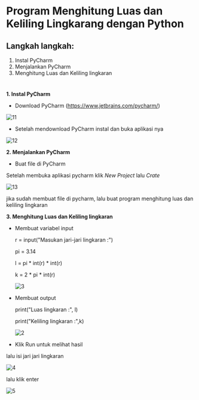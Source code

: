 # Program Menghitung Luas dan Keliling Lingkarang dengan Python

## Langkah langkah:

1. Instal PyCharm
2. Menjalankan PyCharm
3. Menghitung Luas dan Keliling lingkaran
#

**1. Instal PyCharm**

* Download PyCharm (https://www.jetbrains.com/pycharm/)

![11](https://user-images.githubusercontent.com/115480692/198170391-d9fb04b6-8faf-4a94-ad11-1a4377c25210.png)


* Setelah mendownload PyCharm instal dan buka aplikasi nya

![12](https://user-images.githubusercontent.com/115480692/198172686-e3bde280-efa4-4028-bd59-ba4c6712e8a3.png)



**2. Menjalankan PyCharm**

* Buat file di PyCharm

Setelah membuka aplikasi pycharm klik *New Project* lalu *Crate*

![13](https://user-images.githubusercontent.com/115480692/198170532-e4fb08c3-f5c1-427b-9e1f-01be4245aa45.png)


jika sudah membuat file di pycharm, lalu buat program menghitung luas dan keliling lingkaran

**3. Menghitung Luas dan Keliling lingkaran**

* Membuat variabel input

    r = input("Masukan jari-jari lingkaran :")
    
    pi = 3.14
    
    l = pi * int(r) * int(r)
    
    k = 2 * pi * int(r)
    
    ![3](https://user-images.githubusercontent.com/115480692/198171160-670080c8-9840-4ffd-b6a8-a636a5c3c998.png)



* Membuat output

    print("Luas lingkaran :", l)
    
    print("Keliling lingkaran :",k)
    
    ![2](https://user-images.githubusercontent.com/115480692/198172313-c139f30b-4f8e-4faf-9abb-6d84891d56d1.png)


* Klik Run untuk melihat hasil

lalu isi jari jari lingkaran

![4](https://user-images.githubusercontent.com/115480692/198171571-19e3614a-3c14-4c8b-8288-48b69a27005c.png)


lalu klik enter

![5](https://user-images.githubusercontent.com/115480692/198172360-d0b19a06-8da6-4869-96f2-5d1a0aee4951.png)

